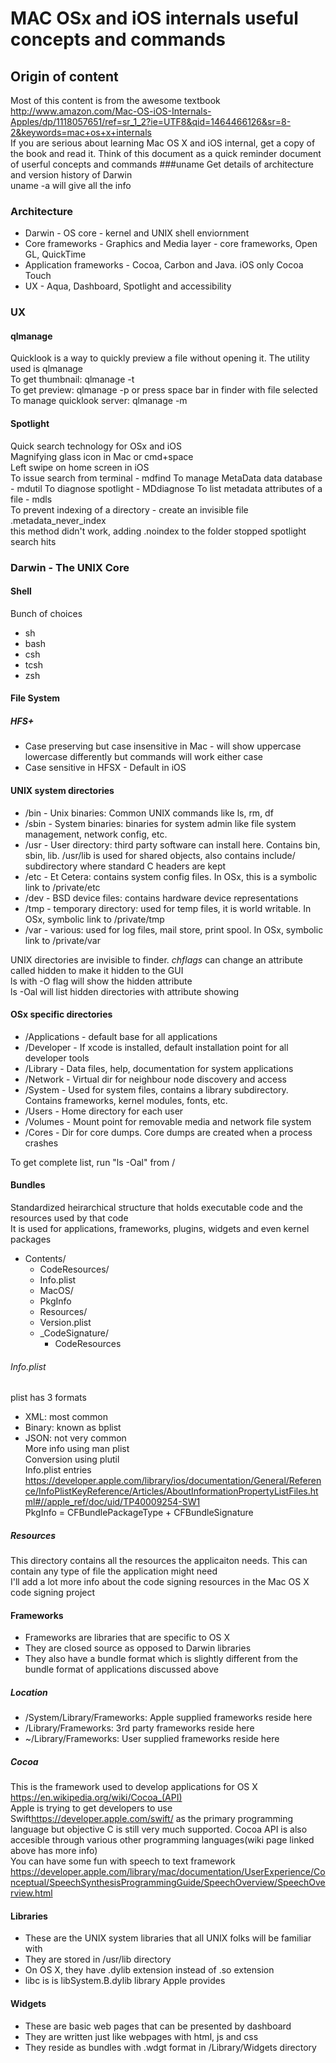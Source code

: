 # MAC OSx and iOS internals useful concepts and commands
## Origin of content
Most of this content is from the awesome textbook <http://www.amazon.com/Mac-OS-iOS-Internals-Apples/dp/1118057651/ref=sr_1_2?ie=UTF8&qid=1464466126&sr=8-2&keywords=mac+os+x+internals>  
If you are serious about learning Mac OS X and iOS internal, get a copy of the book and read it. Think of this document as a quick reminder document of userful concepts and commands
###uname
Get details of architecture and version history of Darwin  
uname -a will give all the info

### Architecture
* Darwin - OS core - kernel and UNIX shell enviornment
* Core frameworks - Graphics and Media layer - core frameworks, Open GL, QuickTime
* Application frameworks - Cocoa, Carbon and Java. iOS only Cocoa Touch
* UX - Aqua, Dashboard, Spotlight and accessibility

### UX
#### qlmanage
Quicklook is a way to quickly preview a file without opening it. The utility used is qlmanage  
To get thumbnail: qlmanage -t <filename>  
To get preview: qlmanage -p <filename> or press space bar in finder with file selected  
To manage quicklook server: qlmanage -m  

#### Spotlight
Quick search technology for OSx and iOS  
Magnifying glass icon in Mac or cmd+space  
Left swipe on home screen in iOS  
To issue search from terminal - mdfind <string>
To manage MetaData data database - mdutil
To diagnose spotlight - MDdiagnose
To list metadata attributes of a file - mdls <filename>  
To prevent indexing of a directory - create an invisible file .metadata_never_index  
this method didn't work, adding .noindex to the folder stopped spotlight search hits  

### Darwin - The UNIX Core

#### Shell
Bunch of choices  
* sh
* bash
* csh
* tcsh
* zsh  

#### File System
##### HFS+
* Case preserving but case insensitive in Mac - will show uppercase lowercase differently but commands will work either case
* Case sensitive in HFSX - Default in iOS  


#### UNIX system directories
* /bin - Unix binaries: Common UNIX commands like ls, rm, df
* /sbin - System binaries: binaries for system admin like file system management, network config, etc.
* /usr - User directory: third party software can install here. Contains bin, sbin, lib. /usr/lib is used for shared objects, also contains include/ subdirectory where standard C headers are kept
* /etc - Et Cetera: contains system config files. In OSx, this is a symbolic link to /private/etc
* /dev - BSD device files: contains hardware device representations
* /tmp - temporary directory: used for temp files, it is world writable. In OSx, symbolic link to /private/tmp
* /var - various: used for log files, mail store, print spool. In OSx, symbolic link to /private/var  
  
UNIX directories are invisible to finder. *chflags* can change an attribute called hidden to make it hidden to the GUI  
ls with -O flag will show the hidden attribute  
ls -Oal will list hidden directories with attribute showing  

#### OSx specific directories
* /Applications - default base for all applications
* /Developer - If xcode is installed, default installation point for all developer tools
* /Library - Data files, help, documentation for system applications
* /Network - Virtual dir for neighbour node discovery and access
* /System - Used for system files, contains a library subdirectory. Contains frameworks, kernel modules, fonts, etc.
* /Users - Home directory for each user
* /Volumes - Mount point for removable media and network file system
* /Cores - Dir for core dumps. Core dumps are created when a process crashes

To get complete list, run "ls -Oal" from /   

#### Bundles
Standardized heirarchical structure that holds executable code and the resources used by that code  
It is used for applications, frameworks, plugins, widgets and even kernel packages  
* Contents/  
  * CodeResources/
  * Info.plist
  * MacOS/
  * PkgInfo
  * Resources/
  * Version.plist
  * _CodeSignature/
    * CodeResources

###### Info.plist
plist has 3 formats
* XML: most common
* Binary: known as bplist
* JSON: not very common  
More info using man plist  
Conversion using plutil  
Info.plist entries  
<https://developer.apple.com/library/ios/documentation/General/Reference/InfoPlistKeyReference/Articles/AboutInformationPropertyListFiles.html#//apple_ref/doc/uid/TP40009254-SW1>  
PkgInfo = CFBundlePackageType + CFBundleSignature  

##### Resources
This directory contains all the resources the applicaiton needs. This can contain any type of file the application might need  
I'll add a lot more info about the code signing resources in the Mac OS X code signing project  


#### Frameworks
*  Frameworks are libraries that are specific to OS X
*  They are closed source as opposed to Darwin libraries
*  They also have a bundle format which is slightly different from the bundle format of applications discussed above  

##### Location
* /System/Library/Frameworks: Apple supplied frameworks reside here
* /Library/Frameworks: 3rd party frameworks reside here
* ~/Library/Frameworks: User supplied frameworks reside here  

##### Cocoa
This is the framework used to develop applications for OS X <https://en.wikipedia.org/wiki/Cocoa_(API)>  
Apple is trying to get developers to use Swift<https://developer.apple.com/swift/> as the primary programming language but objective C is still very much supported. Cocoa API is also accesible through various other programming languages(wiki page linked above has more info)  
You can have some fun with speech to text framework <https://developer.apple.com/library/mac/documentation/UserExperience/Conceptual/SpeechSynthesisProgrammingGuide/SpeechOverview/SpeechOverview.html>  

#### Libraries
* These are the UNIX system libraries that all UNIX folks will be familiar with
* They are stored in /usr/lib directory
* On OS X, they have .dylib extension instead of .so extension
* libc is is libSystem.B.dylib library Apple provides

#### Widgets
* These are basic web pages that can be presented by dashboard
* They are written just like webpages with html, js and css
* They reside as bundles with .wdgt format in /Library/Widgets directory

